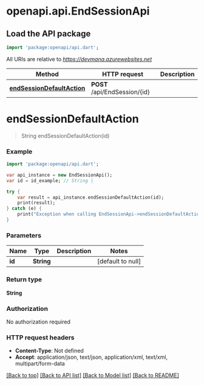# openapi.api.EndSessionApi

## Load the API package
```dart
import 'package:openapi/api.dart';
```

All URIs are relative to *https://devmana.azurewebsites.net*

Method | HTTP request | Description
------------- | ------------- | -------------
[**endSessionDefaultAction**](EndSessionApi.md#endSessionDefaultAction) | **POST** /api/EndSession/{id} | 


# **endSessionDefaultAction**
> String endSessionDefaultAction(id)



### Example 
```dart
import 'package:openapi/api.dart';

var api_instance = new EndSessionApi();
var id = id_example; // String | 

try { 
    var result = api_instance.endSessionDefaultAction(id);
    print(result);
} catch (e) {
    print("Exception when calling EndSessionApi->endSessionDefaultAction: $e\n");
}
```

### Parameters

Name | Type | Description  | Notes
------------- | ------------- | ------------- | -------------
 **id** | **String**|  | [default to null]

### Return type

**String**

### Authorization

No authorization required

### HTTP request headers

 - **Content-Type**: Not defined
 - **Accept**: application/json, text/json, application/xml, text/xml, multipart/form-data

[[Back to top]](#) [[Back to API list]](../README.md#documentation-for-api-endpoints) [[Back to Model list]](../README.md#documentation-for-models) [[Back to README]](../README.md)

